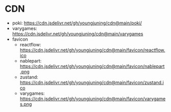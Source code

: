# CDN

- poki: https://cdn.jsdelivr.net/gh/youngjuning/cdn@main/poki/
- varygames: https://cdn.jsdelivr.net/gh/youngjuning/cdn@main/varygames
- favicon
  - reactflow: https://cdn.jsdelivr.net/gh/youngjuning/cdn@main/favicon/reactflow.ico
  - nablepart: https://cdn.jsdelivr.net/gh/youngjuning/cdn@main/favicon/nablepart.png
  - zustand: https://cdn.jsdelivr.net/gh/youngjuning/cdn@main/favicon/zustand.ico
  - varygames: https://cdn.jsdelivr.net/gh/youngjuning/cdn@main/favicon/varygames.png